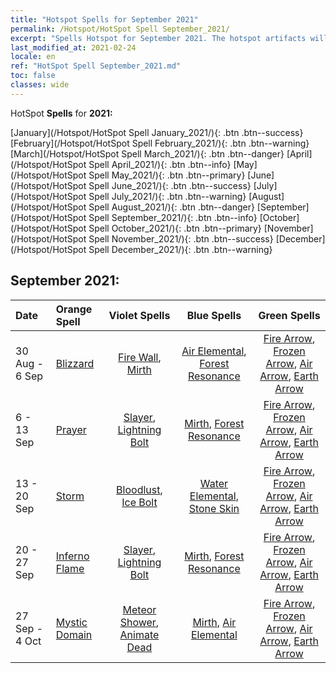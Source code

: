 ```yaml
---
title: "Hotspot Spells for September 2021"
permalink: /Hotspot/HotSpot Spell September_2021/
excerpt: "Spells Hotspot for September 2021. The hotspot artifacts will be updated at 05:00 on Mon. After the update, players will get an orange artifact that is a component of one of hotspot artifacts upon completing a certain number of Horoscopes"
last_modified_at: 2021-02-24
locale: en
ref: "HotSpot Spell September_2021.md"
toc: false
classes: wide
---
```


  HotSpot **Spells** for **2021:**

  [January](/Hotspot/HotSpot Spell January_2021/){: .btn .btn--success} [February](/Hotspot/HotSpot Spell February_2021/){: .btn .btn--warning} [March](/Hotspot/HotSpot Spell March_2021/){: .btn .btn--danger} [April](/Hotspot/HotSpot Spell April_2021/){: .btn .btn--info} [May](/Hotspot/HotSpot Spell May_2021/){: .btn .btn--primary} [June](/Hotspot/HotSpot Spell June_2021/){: .btn .btn--success} [July](/Hotspot/HotSpot Spell July_2021/){: .btn .btn--warning} [August](/Hotspot/HotSpot Spell August_2021/){: .btn .btn--danger} [September](/Hotspot/HotSpot Spell September_2021/){: .btn .btn--info} [October](/Hotspot/HotSpot Spell October_2021/){: .btn .btn--primary} [November](/Hotspot/HotSpot Spell November_2021/){: .btn .btn--success} [December](/Hotspot/HotSpot Spell December_2021/){: .btn .btn--warning} 

## September 2021:

  |  Date  |  Orange Spell  |  Violet Spells  | Blue Spells | Green Spells |
  |:-------|:---------------|:---------------:|:-----------:|:------------:|
  | 30 Aug - 6 Sep | [Blizzard](/Items/her_86/) | [Fire Wall](/Items/her_117/), [Mirth](/Items/her_103/) | [Air Elemental](/Items/her_145/), [Forest Resonance](/Items/her_43/) | [Fire Arrow](/Items/her_111/), [Frozen Arrow](/Items/her_35/), [Air Arrow](/Items/her_138/), [Earth Arrow](/Items/her_98/) |
  | 6 - 13 Sep | [Prayer](/Items/her_25/) | [Slayer](/Items/her_55/), [Lightning Bolt](/Items/her_20/) | [Mirth](/Items/her_103/), [Forest Resonance](/Items/her_43/) | [Fire Arrow](/Items/her_111/), [Frozen Arrow](/Items/her_35/), [Air Arrow](/Items/her_138/), [Earth Arrow](/Items/her_98/) |
  | 13 - 20 Sep | [Storm](/Items/her_14/) | [Bloodlust](/Items/her_109/), [Ice Bolt](/Items/her_136/) | [Water Elemental](/Items/her_113/), [Stone Skin](/Items/her_54/) | [Fire Arrow](/Items/her_111/), [Frozen Arrow](/Items/her_35/), [Air Arrow](/Items/her_138/), [Earth Arrow](/Items/her_98/) |
  | 20 - 27 Sep | [Inferno Flame](/Items/her_27/) | [Slayer](/Items/her_55/), [Lightning Bolt](/Items/her_20/) | [Mirth](/Items/her_103/), [Forest Resonance](/Items/her_43/) | [Fire Arrow](/Items/her_111/), [Frozen Arrow](/Items/her_35/), [Air Arrow](/Items/her_138/), [Earth Arrow](/Items/her_98/) |
  | 27 Sep - 4 Oct | [Mystic Domain](/Items/her_18/) | [Meteor Shower](/Items/her_7/), [Animate Dead](/Items/her_63/) | [Mirth](/Items/her_103/), [Air Elemental](/Items/her_145/) | [Fire Arrow](/Items/her_111/), [Frozen Arrow](/Items/her_35/), [Air Arrow](/Items/her_138/), [Earth Arrow](/Items/her_98/) |

